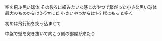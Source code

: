  空を飛ぶ黒い球体
その後ろに紐みたいな感じのやつで繋がった小さな黒い球体
最大のものからは2-5本ほど
小さいやつからは1-3
稀にもっと多く

初めは飛行船を突っ込ませて

中盤で壁を突き抜いて向こう側の部屋が来たり